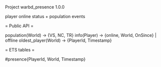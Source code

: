 
Project warbd_presence 1.0.0

player online status + population events


    
= Public API =

population(World) -> {VS, NC, TR}
info(Player) -> {online, World, OnSince} | offline
oldest_player(World) -> {PlayerId, Timestamp}


= ETS tables =

#presence{PlayerId, World, Timestamp}